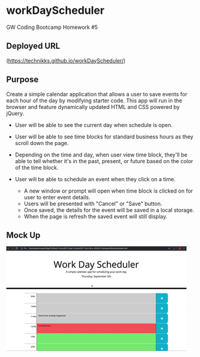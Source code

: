 # workDayScheduler
GW Coding Bootcamp Homework #5 


## Deployed URL 
(https://technikks.github.io/workDayScheduler/)


## Purpose
Create a simple calendar application that allows a user to save events for each hour of the day by modifying starter code. This app will run in the browser and feature dynamically updated HTML and CSS powered by jQuery. 

* User will be able to see the current day when schedule is open. 

* User will be able to see time blocks for standard business hours as they scroll down the page. 

* Depending on the time and day, when user view time block, they'll be able to tell whether it's in the past, present, or future based on the color of the time block.  

* User will be able to schedule an event when they click on a time.
    * A new window or prompt will open when time block is clicked on for user to enter event details. 
    * Users will be presented with "Cancel" or "Save" button. 
    * Once saved, the details for the event will be saved in a local storage. 
    * When the page is refresh the saved event will still display. 


## Mock Up
![Workday Scheduler Demo](Assets/05-third-party-apis-homework-demo.gif)

